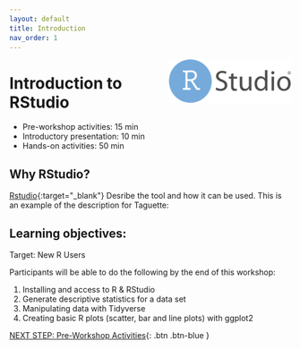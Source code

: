 ```yaml
---
layout: default
title: Introduction 
nav_order: 1
---
```

<img src="images/rstudio-22.png" style="float:right;width:220px;" alt="rstudio logo"> 

# Introduction to RStudio

- Pre-workshop activities: 15 min 
- Introductory presentation: 10 min
- Hands-on activities: 50 min

## Why RStudio? 

[Rstudio](https://TOOL-URL-HERE.org/){:target="_blank"} Desribe the tool and how it can be used. This is an example of the description for Taguette:


## Learning objectives:
Target: New R Users

Participants will be able to do the following by the end of this workshop:
1. Installing and access to R & RStudio
2. Generate descriptive statistics for a data set
3. Manipulating data with Tidyverse
4. Creating basic R plots (scatter, bar and line plots) with ggplot2

[NEXT STEP: Pre-Workshop Activities](pre-workshop.html){: .btn .btn-blue }

